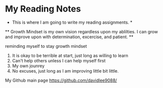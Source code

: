 # My Reading Notes

* This is where I am going to write my reading assignments. * 

** Growth Mindset is my own vision regardless upon my ablilties. I can grow and improve upon with determination, excercise, and patient. **

reminding myself to stay growth mindset
1. It is okay to be terrible at start, just long as willing to learn
2. Can't help others unless I can help myself first
3. My own jounrey
4. No excuses, just long as I am improving little bit little.

My Github main page https://github.com/davidlee9088/
